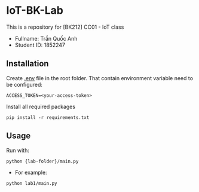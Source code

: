 # IoT-BK-Lab
This is a repository for [BK212] CC01 - IoT class
* Fullname: Trần Quốc Anh
* Student ID: 1852247

## Installation
Create [.env](./.env) file in the root folder. That contain environment variable need to be configured:
```
ACCESS_TOKEN=<your-access-token>
```

Install all required packages
```shell
pip install -r requirements.txt
```
## Usage
Run with:
```shell
python {lab-folder}/main.py
```
* For example:
```shell
python lab1/main.py
```
